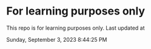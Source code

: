 # For learning purposes only
This repo is for learning purposes only.
Last updated at

Sunday, September 3, 2023 8:44:25 PM

